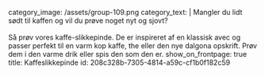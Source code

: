 category_image: /assets/group-109.png
category_text: |
  Mangler du lidt sødt til kaffen og vil du prøve noget nyt og sjovt? <br><br>
  Så prøv vores kaffe-slikkepinde. De er inspireret af en klassisk avec og passer perfekt til en varm kop kaffe, the eller den nye dalgona opskrift. 
  Prøv dem i den varme drik eller spis den som den er.
show_on_frontpage: true
title: Kaffeslikkepinde
id: 208c328b-7305-4814-a59c-cf1b0f182c59
